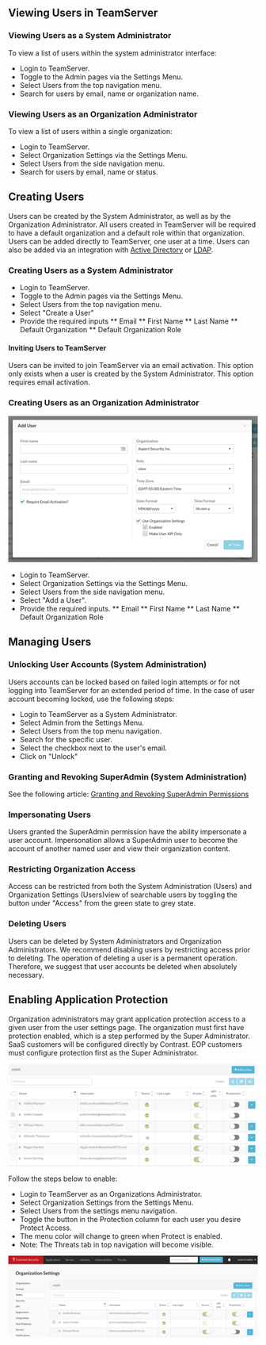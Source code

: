<!--
title: "Creating, Managing and Deleting Users in TeamServer"
description: "Creating, Managing and Deleting Users in TeamServer"
tags: "TeamServer user settings license RASP defend protection"
-->

## Viewing Users in TeamServer
### Viewing Users as a System Administrator
To view a list of users within the system administrator interface:

* Login to TeamServer.
* Toggle to the Admin pages via the Settings Menu.
* Select Users from the top navigation menu.
* Search for users by email, name or organization name.

### Viewing Users as an Organization Administrator
To view a list of users within a single organization:

* Login to TeamServer.
* Select Organization Settings via the Settings Menu.
* Select Users from the side navigation menu.
* Search for users by email, name or status.

## Creating Users
Users can be created by the System Administrator, as well as by the Organization Administrator. All users created in TeamServer will be required to have a default organization and a default role within that organization. Users can be added directly to TeamServer, one user at a time. Users can also be added via an integration with [Active Directory](admin_tsconfig.html#ad2) or [LDAP](admin_tsconfig.html#ldap).

### Creating Users as a System Administrator

* Login to TeamServer.
* Toggle to the Admin pages via the Settings Menu.
* Select Users from the top navigation menu.
* Select "Create a User"
* Provide the required inputs
** Email
** First Name
** Last Name
** Default Organization
** Default Organization Role

#### Inviting Users to TeamServer
Users can be invited to join TeamServer via an email activation. This option only exists when a user is created by the System Administrator. This option requires email activation.

### Creating Users as an Organization Administrator

<a href="assets/images/Create_User.png" rel="lightbox" title="Create a User"><img class="thumbnail" src="assets/images/Create_User.png"/></a>


* Login to TeamServer.
* Select Organization Settings via the Settings Menu.
* Select Users from the side navigation menu.
* Select "Add a User".
* Provide the required inputs.
** Email
** First Name
** Last Name
** Default Organization Role


## Managing Users

### Unlocking User Accounts (System Administration)
Users accounts can be locked based on failed login attempts or for not logging into TeamServer for an extended period of time. In the case of user account becoming locked, use the following steps:

* Login to TeamServer as a System Administrator.
* Select Admin from the Settings Menu.
* Select Users from the top menu navigation.
* Search for the specific user.
* Select the checkbox next to the user's email.
* Click on "Unlock"

### Granting and Revoking SuperAdmin (System Administration)
See the following article: [Granting and Revoking SuperAdmin Permissions](admin_tsconfig.html#super)

### Impersonating Users 
Users granted the SuperAdmin permission have the ability impersonate a user account. Impersonation allows a SuperAdmin user to become the account of another named user and view their organization content.

### Restricting Organization Access
Access can be restricted from both the System Administration (Users) and Organization Settings (Users)view of searchable users by toggling the button under "Access" from the green state to grey state.

### Deleting Users
Users can be deleted by System Administrators and Organization Administrators. We recommend disabling users by restricting access prior to deleting. The operation of deleting a user is a permanent operation. Therefore, we suggest that user accounts be deleted when absolutely necessary.

## Enabling Application Protection
Organization administrators may grant application protection access to a given user from the user settings page. The organization must first have protection enabled, which is a step performed by the Super Administrator. SaaS customers will be configured directly by Contrast. EOP customers must configure protection first as the Super Administrator. 

<a href="assets/images/Settings_RASP_Default.png" rel="lightbox" title="Protection Disabled"><img class="thumbnail" src="assets/images/Settings_RASP_Default.png"/></a>

Follow the steps below to enable:

* Login to TeamServer as an Organizations Administrator.
* Select Organization Settings from the Settings Menu.
* Select Users from the settings menu navigation.
* Toggle the button in the Protection column for each user you desire Protect Access.
* The menu color will change to green when Protect is enabled.
* Note: The Threats tab in top navigation will become visible.

<a href="assets/images/Settings_RASP_Enabled.png" rel="lightbox" title="Enabled Protection"><img class="thumbnail" src="assets/images/Settings_RASP_Enabled.png"/></a>
